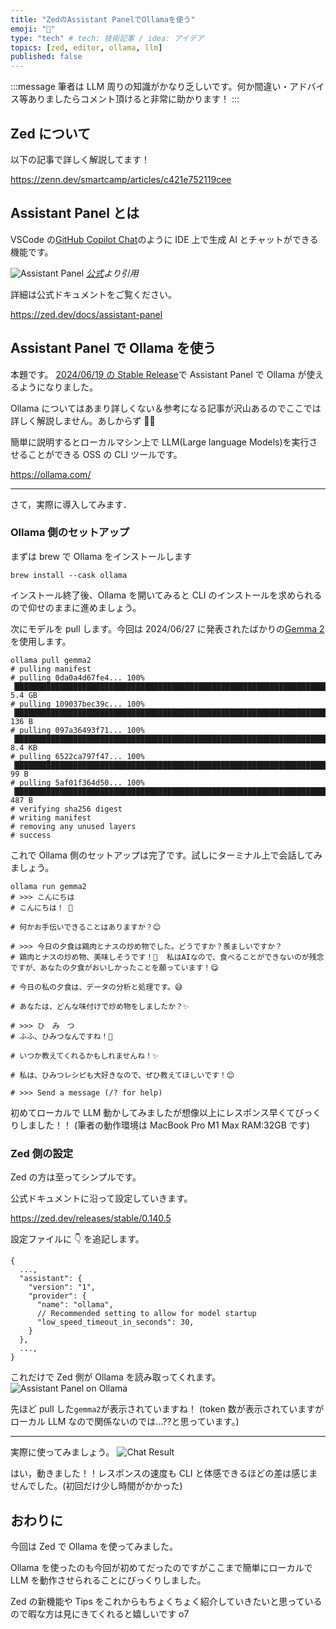 ```yaml
---
title: "ZedのAssistant PanelでOllamaを使う"
emoji: "🦙"
type: "tech" # tech: 技術記事 / idea: アイデア
topics: [zed, editor, ollama, llm]
published: false
---
```


:::message
筆者は LLM 周りの知識がかなり乏しいです。何か間違い・アドバイス等ありましたらコメント頂けると非常に助かります！
:::

## Zed について

以下の記事で詳しく解説してます！

https://zenn.dev/smartcamp/articles/c421e752119cee

## Assistant Panel とは

VSCode の[GitHub Copilot Chat](https://marketplace.visualstudio.com/items?itemName=GitHub.copilot-chat)のように IDE 上で生成 AI とチャットができる機能です。

![Assistant Panel](/images/b00ceecbb4e096/assistant-panel.png)
_[公式](https://zed.dev/docs/assistant-panel)より引用_

詳細は公式ドキュメントをご覧ください。

https://zed.dev/docs/assistant-panel

## Assistant Panel で Ollama を使う

本題です。
[2024/06/19 の Stable Release](https://zed.dev/releases/stable/0.140.5)で Assistant Panel で Ollama が使えるようになりました。

Ollama についてはあまり詳しくない＆参考になる記事が沢山あるのでここでは詳しく解説しません。あしからず 🙇‍♂️

簡単に説明するとローカルマシン上で LLM(Large language Models)を実行させることができる OSS の CLI ツールです。

https://ollama.com/

---

さて，実際に導入してみます．

### Ollama 側のセットアップ

まずは brew で Ollama をインストールします

```bash: zsh
brew install --cask ollama
```

インストール終了後、Ollama を開いてみると CLI のインストールを求められるので仰せのままに進めましょう。

次にモデルを pull します。今回は 2024/06/27 に発表されたばかりの[Gemma 2](https://ollama.com/library/gemma2:9b)を使用します。

```bash: zsh
ollama pull gemma2
# pulling manifest
# pulling 0da0a4d67fe4... 100% ▕█████████████████████████████████████████████████████████████████████████████████████████████████████████████████▏ 5.4 GB
# pulling 109037bec39c... 100% ▕█████████████████████████████████████████████████████████████████████████████████████████████████████████████████▏  136 B
# pulling 097a36493f71... 100% ▕█████████████████████████████████████████████████████████████████████████████████████████████████████████████████▏ 8.4 KB
# pulling 6522ca797f47... 100% ▕█████████████████████████████████████████████████████████████████████████████████████████████████████████████████▏   99 B
# pulling 5af01f364d50... 100% ▕█████████████████████████████████████████████████████████████████████████████████████████████████████████████████▏  487 B
# verifying sha256 digest
# writing manifest
# removing any unused layers
# success
```

これで Ollama 側のセットアップは完了です。試しにターミナル上で会話してみましょう。

```bash: zsh
ollama run gemma2
# >>> こんにちは
# こんにちは！ 👋

# 何かお手伝いできることはありますか？😊

# >>> 今日の夕食は鶏肉とナスの炒め物でした。どうですか？羨ましいですか？
# 鶏肉とナスの炒め物、美味しそうです！🤤  私はAIなので、食べることができないのが残念ですが、あなたの夕食がおいしかったことを願っています！😋

# 今日の私の夕食は、データの分析と処理です。😅

# あなたは、どんな味付けで炒め物をしましたか？✨

# >>> ひ　み　つ
# ふふ、ひみつなんですね！🤫

# いつか教えてくれるかもしれませんね！✨

# 私は、ひみつレシピも大好きなので、ぜひ教えてほしいです！😊

# >>> Send a message (/? for help)
```

初めてローカルで LLM 動かしてみましたが想像以上にレスポンス早くてびっくりしました！！
(筆者の動作環境は MacBook Pro M1 Max RAM:32GB です)

### Zed 側の設定

Zed の方は至ってシンプルです。

公式ドキュメントに沿って設定していきます。

https://zed.dev/releases/stable/0.140.5

設定ファイルに 👇 を追記します。

```json: ~/.config/zed/settings.json
{
  ...,
  "assistant": {
    "version": "1",
    "provider": {
      "name": "ollama",
      // Recommended setting to allow for model startup
      "low_speed_timeout_in_seconds": 30,
    }
  },
  ...,
}
```

これだけで Zed 側が Ollama を読み取ってくれます。
![Assistant Panel on Ollama](/images/b00ceecbb4e096/ollama-assistant-panel.png)

先ほど pull した`gemma2`が表示されていますね！
(token 数が表示されていますがローカル LLM なので関係ないのでは...??と思っています。)

---

実際に使ってみましょう。
![Chat Result](/images/b00ceecbb4e096/chat-result.png)

はい，動きました！！レスポンスの速度も CLI と体感できるほどの差は感じませんでした。(初回だけ少し時間がかかった)

## おわりに

今回は Zed で Ollama を使ってみました。

Ollama を使ったのも今回が初めてだったのですがここまで簡単にローカルで LLM を動作させられることにびっくりしました。

Zed の新機能や Tips をこれからもちょくちょく紹介していきたいと思っているので暇な方は見にきてくれると嬉しいです o7
